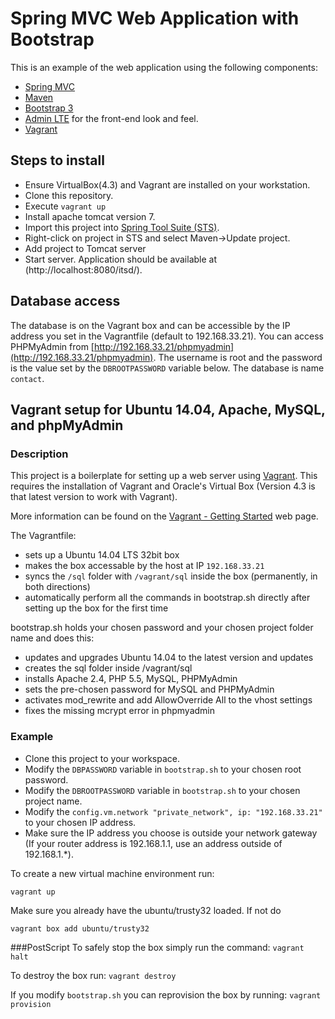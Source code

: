 # Spring MVC Web Application with Bootstrap
This is an example of the web application using the following components:
* [Spring MVC](http://docs.spring.io/spring/docs/current/spring-framework-reference/html/mvc.html)
* [Maven](http://maven.apache.org/)
* [Bootstrap 3](http://getbootstrap.com/)
* [Admin LTE](https://almsaeedstudio.com/preview) for the front-end look and feel.
* [Vagrant](http://www.vagrantup.com)

## Steps to install
* Ensure VirtualBox(4.3) and Vagrant are installed on your workstation.
* Clone this repository.
* Execute ```vagrant up```
* Install apache tomcat version 7.
* Import this project into [Spring Tool Suite (STS)](https://spring.io/tools).
* Right-click on project in STS and select Maven->Update project.
* Add project to Tomcat server
* Start server.  Application should be available at (http://localhost:8080/itsd/).

## Database access
The database is on the Vagrant box and can be accessible by the IP address you set in the Vagrantfile (default to 192.168.33.21).
You can access PHPMyAdmin from [http://192.168.33.21/phpmyadmin](http://192.168.33.21/phpmyadmin).  The username is root and the password is the value set by the ```DBROOTPASSWORD``` variable below.  The database is name ```contact```.

## Vagrant setup for Ubuntu 14.04, Apache, MySQL, and phpMyAdmin

### Description
This project is a boilerplate for setting up a web server using [Vagrant](http://www.vagrantup.com).  This requires the installation of Vagrant
and Oracle's Virtual Box (Version 4.3 is that latest version to work with Vagrant).

More information can be found on the [Vagrant - Getting Started](https://www.vagrantup.com/docs/getting-started/) web page.

The Vagrantfile:
* sets up a Ubuntu 14.04 LTS 32bit box
* makes the box accessable by the host at IP ```192.168.33.21```
* syncs the ```/sql``` folder with ```/vagrant/sql``` inside the box (permanently, in both directions)
* automatically perform all the commands in bootstrap.sh directly after setting up the box for the first time

bootstrap.sh holds your chosen password and your chosen project folder name and does this:

* updates and upgrades Ubuntu 14.04 to the latest version and updates
* creates the sql folder inside /vagrant/sql
* installs Apache 2.4, PHP 5.5, MySQL, PHPMyAdmin
* sets the pre-chosen password for MySQL and PHPMyAdmin
* activates mod_rewrite and add AllowOverride All to the vhost settings
* fixes the missing mcrypt error in phpmyadmin

### Example
* Clone this project to your workspace. 
* Modify the ```DBPASSWORD``` variable in ```bootstrap.sh``` to your chosen root password. 
* Modify the ```DBROOTPASSWORD``` variable in ```bootstrap.sh``` to your chosen project name. 
* Modify the ```config.vm.network "private_network", ip: "192.168.33.21"``` to your chosen IP address.
* Make sure the IP address you choose is outside your network gateway (If your router address is 192.168.1.1, use an address outside of 192.168.1.*).

To create a new virtual machine environment run:
```
vagrant up
```

Make sure you already have the ubuntu/trusty32 loaded.  If not do
```
vagrant box add ubuntu/trusty32
```

###PostScript
To safely stop the box simply run the command:
```vagrant halt```

To destroy the box run:
```vagrant destroy```

If you modify ```bootstrap.sh``` you can reprovision the box by running:
```vagrant provision```

